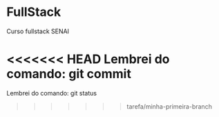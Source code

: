 # FullStack
Curso fullstack SENAI


<<<<<<< HEAD
Lembrei do comando: git commit
=======
Lembrei do comando: git status
>>>>>>> tarefa/minha-primeira-branch
